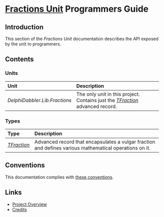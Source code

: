 # [Fractions Unit](../index.md) Programmers Guide

## Introduction

This section of the _Fractions Unit_ documentation describes the API exposed by the unit to programmers.

## Contents

### Units

| Unit | Description |
|:-----|:------------|
| _DelphiDabbler.Lib.Fractions_ | The only unit in this project. Contains just the [_TFraction_](./API/TFraction.md) advanced record. |

### Types

| Type | Description |
|:-----|:------------|
| [_TFraction_](./API/TFraction.md) | Advanced record that encapsulates a vulgar fraction and defines various mathematical operations on it. |

## Conventions

This documentation complies with [these conventions](../../common/conventions.md).

## Links

* [Project Overview](./Overview.md)
* [Credits](./Credits.md)
